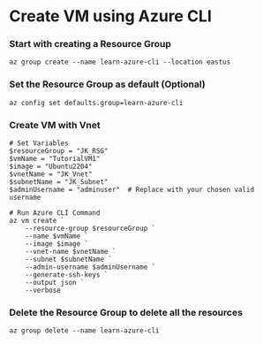 # Create VM using Azure CLI

### Start with creating a Resource Group

```
az group create --name learn-azure-cli --location eastus
```

### Set the Resource Group as default (Optional)

```
az config set defaults.group=learn-azure-cli
```

### Create VM with Vnet

```
# Set Variables
$resourceGroup = "JK_RSG"
$vmName = "TutorialVM1"
$image = "Ubuntu2204"
$vnetName = "JK_Vnet"
$subnetName = "JK_Subnet"
$adminUsername = "adminuser"  # Replace with your chosen valid username

# Run Azure CLI Command
az vm create `
    --resource-group $resourceGroup `
    --name $vmName `
    --image $image `
    --vnet-name $vnetName `
    --subnet $subnetName `
    --admin-username $adminUsername `
    --generate-ssh-keys `
    --output json `
    --verbose
```

### Delete the Resource Group to delete all the resources

```
az group delete --name learn-azure-cli
```

